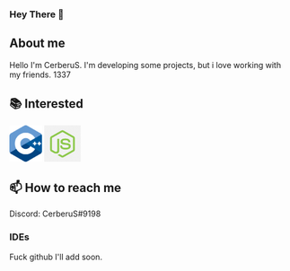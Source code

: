 ### Hey There 👋

## About me
Hello I'm CerberuS.
I'm developing some projects, but i love working with my friends.
1337

## 📚 Interested

<code><img height="65" src="https://raw.githubusercontent.com/CerberuSzx/CerberuSzx/c593aca2cd1ef5fb9d286c154ddf4342c963e0b2/31/cpp.svg"></code>
<code><img height="65" src="https://raw.githubusercontent.com/CerberuSzx/CerberuSzx/main/31/js.png"></code>

## 📫 How to reach me
Discord: CerberuS#9198

### IDEs
Fuck github I'll add soon.

<!--

Here are some ideas to get you started:

- 🔭 I’m currently working on ...
- 🌱 I’m currently learning ...
- 👯 I’m looking to collaborate on ...
- 🤔 I’m looking for help with ...
- 💬 Ask me about ...
- 📫 How to reach me: ...
- 😄 Pronouns: ...
- ⚡ Fun fact: ...
-->
